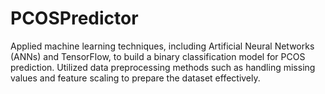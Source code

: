 # PCOSPredictor
Applied machine learning techniques, including Artificial Neural Networks (ANNs) and TensorFlow, to build a binary classification model for PCOS prediction. Utilized data preprocessing methods such as handling missing values and feature scaling to prepare the dataset effectively.

